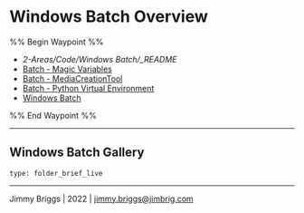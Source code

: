 # Windows Batch Overview

%% Begin Waypoint %%

* *2-Areas/Code/Windows Batch/_README*
* [Batch - Magic Variables](Batch%20-%20Magic%20Variables.md)
* [Batch - MediaCreationTool](Batch%20-%20MediaCreationTool.md)
* [Batch - Python Virtual Environment](Batch%20-%20Python%20Virtual%20Environment.md)
* [Windows Batch](Windows%20Batch.md)

%% End Waypoint %%

---

## Windows Batch Gallery

````ccard
type: folder_brief_live
````

---

Jimmy Briggs | 2022 | <jimmy.briggs@jimbrig.com>
